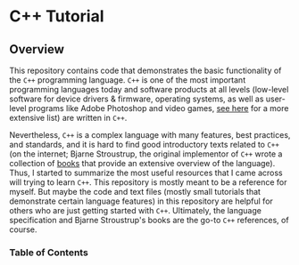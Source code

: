 # C++ Tutorial

## Overview

This repository contains code that demonstrates the basic functionality of the `C++` programming language. `C++` is one of the most important programming languages today and software products at all levels (low-level software for device drivers & firmware, operating systems, as well as user-level programs like Adobe Photoshop and video games, [see here](http://www.stroustrup.com/applications.html) for a more extensive list) are written in `C++`. 

Nevertheless, `C++` is a complex language with many features, best practices, and standards, and it is hard to find good introductory texts related to `C++` (on the internet; Bjarne Stroustrup, the original implementor of `C++` wrote a collection of [books](http://www.stroustrup.com/books.html) that provide an extensive overview of the language). Thus, I started to summarize the most useful resources that I came across will trying to learn `C++`. This repository is mostly meant to be a reference for myself. But maybe the code and text files (mostly small tutorials that demonstrate certain language features) in this repository are helpful for others who are just getting started with `C++`. Ultimately, the language specification and Bjarne Stroustrup's books are the go-to `C++` references, of course.

### Table of Contents


